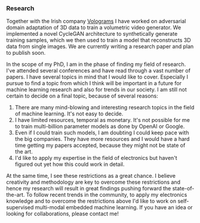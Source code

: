 ### Research
Together with the Irish company [Volograms](https://www.volograms.com/) I have worked on adversarial domain adaptation of 3D data to train a volumetric video generator.
We implemented a novel CycleGAN architecture to synthetically generate training samples, which we then used to train a model that reconstructs 3D data from single images.
We are currently writing a research paper and plan to publish soon.
 
In the scope of my PhD, I am in the phase of finding my field of research. I've attended several conferences and have read through a vast number of papers. I have several topics in 
mind that I would like to cover. Especially I pursue to find a topic from which I think will be important in a future for machine learning research and also for trends in our society. 
I am still not certain to decide on a final topic, because of several reasons:

1. There are many mind-blowing and interesting research topics in the field of machine learning. It's not easy to decide.
2. I have limited resources, temporal as monetary. It's not possible for me to train multi-billion parameter models as done by OpenAI or Google.
3. Even if I could train such models, I am doubting I could keep pace with the big companies. They have more resources and I would have a hard time getting my papers accepted, because they might not be state of the art.
4. I'd like to apply my expertise in the field of electronics but haven't figured out yet how this could work in detail.

At the same time, I see these restrictions as a great chance. I believe creativity and methodology are key to overcome these restrictions and hence my research will result in great findings pushing 
forward the state-of-the-art. 
To follow recent trends in the community, to apply my electronics knowledge and to overcome the restrictions above I'd like to work on self-supervised multi-modal embedded machine 
learning. If you have an idea or looking for collaborations, please contact me!

